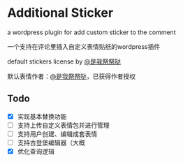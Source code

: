 # Additional Sticker

a wordpress plugin for add custom sticker to the comment

一个支持在评论里插入自定义表情贴纸的wordpress插件

default stickers license by [@是我祭祭哒](https://space.bilibili.com/9369485)

默认表情作者：[@是我祭祭哒](https://space.bilibili.com/9369485)，已获得作者授权

## Todo

* [X] 实现基本替换功能
* [ ] 支持上传自定义表情包并进行管理
* [ ] 支持用户创建、编辑成套表情
* [ ] 支持古登堡编辑器（大概
* [X] 优化查询逻辑
